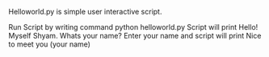 Helloworld.py is simple user interactive script.

Run Script by writing command python helloworld.py
Script will print Hello! Myself Shyam. Whats your name?
Enter your name and script will print Nice to meet you (your name)
